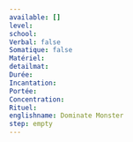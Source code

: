 ```yaml
---
available: []
level:
school:
Verbal: false
Somatique: false
Matériel:
detailmat:
Durée:
Incantation:
Portée:
Concentration:
Rituel:
englishname: Dominate Monster
step: empty
---
```


